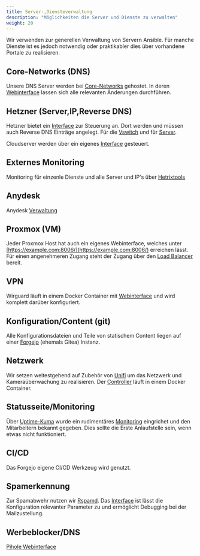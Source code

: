 ```yaml
---
title: Server-,Diensteverwaltung
description: "Möglichkeiten die Server und Dienste zu verwalten"
weight: 20
---
```


Wir verwenden zur generellen Verwaltung von Servern Ansible. Für manche Dienste
ist es jedoch notwendig oder praktikabler dies über vorhandene Portale zu
realisieren.

## Core-Networks (DNS)

Unsere DNS Server werden bei [Core-Networks](https://www.core-networks.de)
gehostet. In deren [Webinterface](https://iface.core-networks.de) lassen sich
alle relevanten Änderungen durchführen.

## Hetzner (Server,IP,Reverse DNS)

Hetzner bietet ein [Interface](https://robot.hetzner.com) zur Steuerung an. Dort
werden und müssen auch Reverse DNS Einträge angelegt. Für die
[Vswitch](https://robot.hetzner.com/vswitch/index) und für
[Server](https://robot.hetzner.com/server).

Cloudserver werden über ein eigenes
[Interface](https://console.hetzner.cloud/projects) gesteuert.

## Externes Monitoring

Monitoring für einzenle Dienste und alle Server und IP's über
[Hetrixtools](https://hetrixtools.com)

## Anydesk

Anydesk [Verwaltung](https://my.anydesk.com/login)

## Proxmox (VM)

Jeder Proxmox Host hat auch ein eigenes Webinterface, welches unter [https://example.com:8006/](https://example.com:8006/) erreichen lässt. Für einen angenehmeren Zugang steht der Zugang über den [Load Balancer](https://pve.zyria.de/) bereit.

## VPN

Wirguard läuft in einem Docker Container mit [Webinterface](https://vpn.zyria.de)
und wird komplett darüber konfiguriert.

## Konfiguration/Content (git)

Alle Konfigurationsdateien und Teile von statischem Content liegen auf einer
[Forgejo](https://git.zyria.de/) (ehemals Gitea) Instanz.

## Netzwerk

Wir setzen weitestgehend auf Zubehör von [Unifi](https://www.ui.com) um das
Netzwerk und Kameraüberwachung zu realisieren. Der
[Controller](unifi.zyria.de) läuft in einem Docker Container.

## Statusseite/Monitoring

Über [Uptime-Kuma](https://github.com/louislam/uptime-kuma) wurde ein
rudimentäres [Monitoring](https://status.zyria.de/dashboard) eingrichet
und den Mitarbeitern bekannt gegeben. Dies sollte die Erste Anlaufstelle sein,
wenn etwas nicht funktioniert.

## CI/CD

Das Forgejo eigene CI/CD Werkzeug wird genutzt.

## Spamerkennung

Zur Spamabwehr nutzen wir [Rspamd](https://rspamd.com). Das [Interface](https://rspamd.zyria.de/) ist lässt die Konfiguration relevanter Parameter zu und ermöglicht Debugging bei der Mailzustellung.

## Werbeblocker/DNS

[Pihole Webinterface](https://pihole.zyria.de/admin/)
